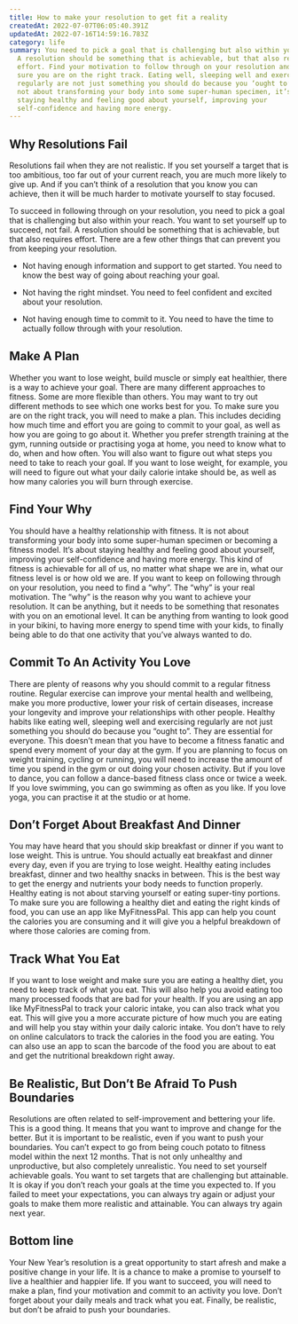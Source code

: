 ```yaml
---
title: How to make your resolution to get fit a reality
createdAt: 2022-07-07T06:05:40.391Z
updatedAt: 2022-07-16T14:59:16.783Z
category: life
summary: You need to pick a goal that is challenging but also within your reach.
  A resolution should be something that is achievable, but that also requires
  effort. Find your motivation to follow through on your resolution and make
  sure you are on the right track. Eating well, sleeping well and exercising
  regularly are not just something you should do because you ‘ought to’ It is
  not about transforming your body into some super-human specimen, it’s about
  staying healthy and feeling good about yourself, improving your
  self-confidence and having more energy.
---
```


## Why Resolutions Fail

Resolutions fail when they are not realistic. If you set yourself a target that is too ambitious, too far out of your current reach, you are much more likely to give up. And if you can’t think of a resolution that you know you can achieve, then it will be much harder to motivate yourself to stay focused.

To succeed in following through on your resolution, you need to pick a goal that is challenging but also within your reach. You want to set yourself up to succeed, not fail. A resolution should be something that is achievable, but that also requires effort.
There are a few other things that can prevent you from keeping your resolution.

- Not having enough information and support to get started. You need to know the best way of going about reaching your goal.

- Not having the right mindset. You need to feel confident and excited about your resolution.

- Not having enough time to commit to it. You need to have the time to actually follow through with your resolution.

## Make A Plan

Whether you want to lose weight, build muscle or simply eat healthier, there is a way to achieve your goal.
There are many different approaches to fitness. Some are more flexible than others. You may want to try out different methods to see which one works best for you.
To make sure you are on the right track, you will need to make a plan. This includes deciding how much time and effort you are going to commit to your goal, as well as how you are going to go about it. Whether you prefer strength training at the gym, running outside or practising yoga at home, you need to know what to do, when and how often.
You will also want to figure out what steps you need to take to reach your goal. If you want to lose weight, for example, you will need to figure out what your daily calorie intake should be, as well as how many calories you will burn through exercise.

## Find Your Why

You should have a healthy relationship with fitness. It is not about transforming your body into some super-human specimen or becoming a fitness model. It’s about staying healthy and feeling good about yourself, improving your self-confidence and having more energy.
This kind of fitness is achievable for all of us, no matter what shape we are in, what our fitness level is or how old we are.
If you want to keep on following through on your resolution, you need to find a “why”. The “why” is your real motivation. The “why” is the reason why you want to achieve your resolution.
It can be anything, but it needs to be something that resonates with you on an emotional level. It can be anything from wanting to look good in your bikini, to having more energy to spend time with your kids, to finally being able to do that one activity that you’ve always wanted to do.

## Commit To An Activity You Love

There are plenty of reasons why you should commit to a regular fitness routine. Regular exercise can improve your mental health and wellbeing, make you more productive, lower your risk of certain diseases, increase your longevity and improve your relationships with other people.
Healthy habits like eating well, sleeping well and exercising regularly are not just something you should do because you “ought to”. They are essential for everyone.
This doesn’t mean that you have to become a fitness fanatic and spend every moment of your day at the gym. If you are planning to focus on weight training, cycling or running, you will need to increase the amount of time you spend in the gym or out doing your chosen activity.
But if you love to dance, you can follow a dance-based fitness class once or twice a week. If you love swimming, you can go swimming as often as you like. If you love yoga, you can practise it at the studio or at home.

## Don’t Forget About Breakfast And Dinner

You may have heard that you should skip breakfast or dinner if you want to lose weight. This is untrue. You should actually eat breakfast and dinner every day, even if you are trying to lose weight.
Healthy eating includes breakfast, dinner and two healthy snacks in between. This is the best way to get the energy and nutrients your body needs to function properly. Healthy eating is not about starving yourself or eating super-tiny portions.
To make sure you are following a healthy diet and eating the right kinds of food, you can use an app like MyFitnessPal. This app can help you count the calories you are consuming and it will give you a helpful breakdown of where those calories are coming from.

## Track What You Eat

If you want to lose weight and make sure you are eating a healthy diet, you need to keep track of what you eat. This will also help you avoid eating too many processed foods that are bad for your health.
If you are using an app like MyFitnessPal to track your caloric intake, you can also track what you eat. This will give you a more accurate picture of how much you are eating and will help you stay within your daily caloric intake.
You don’t have to rely on online calculators to track the calories in the food you are eating. You can also use an app to scan the barcode of the food you are about to eat and get the nutritional breakdown right away.

## Be Realistic, But Don’t Be Afraid To Push Boundaries

Resolutions are often related to self-improvement and bettering your life. This is a good thing. It means that you want to improve and change for the better.
But it is important to be realistic, even if you want to push your boundaries.
You can’t expect to go from being couch potato to fitness model within the next 12 months. That is not only unhealthy and unproductive, but also completely unrealistic.
You need to set yourself achievable goals. You want to set targets that are challenging but attainable.
It is okay if you don’t reach your goals at the time you expected to. If you failed to meet your expectations, you can always try again or adjust your goals to make them more realistic and attainable. You can always try again next year.

## Bottom line

Your New Year’s resolution is a great opportunity to start afresh and make a positive change in your life. It is a chance to make a promise to yourself to live a healthier and happier life. If you want to succeed, you will need to make a plan, find your motivation and commit to an activity you love. Don’t forget about your daily meals and track what you eat. Finally, be realistic, but don’t be afraid to push your boundaries.
